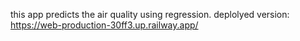 this app predicts the air quality using regression.
deplolyed version: https://web-production-30ff3.up.railway.app/
